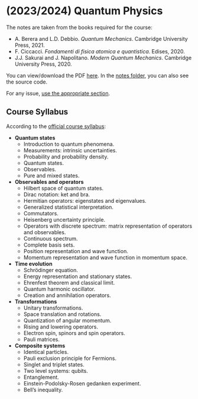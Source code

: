 # (2023/2024) Quantum Physics
The notes are taken from the books required for the course: 

- A. Berera and L.D. Debbio. _Quantum Mechanics_. Cambridge University Press, 2021.
- F. Ciccacci. _Fondamenti di fisica atomica e quantistica_. Edises, 2020.
- J.J. Sakurai and J. Napolitano. _Modern Quantum Mechanics_. Cambridge University Press, 2020.

You can view/download the PDF [here](notes/quantum-physics.pdf). In the [notes folder](notes/), you can also see the source code.

For any issue, [use the appropriate section](https://github.com/PoliMI-HPC-E-notes-projects-AndreVale69/HPC-E-PoliMI-university-notes/issues).

## Course Syllabus

According to the [official course syllabus](https://www11.ceda.polimi.it/schedaincarico/schedaincarico/controller/scheda_pubblica/SchedaPublic.do?&evn_default=evento&c_classe=811796&polij_device_category=DESKTOP&__pj0=0&__pj1=6f90ce131c2c4da935b47fc46d0f53c4):

- **Quantum states**
  - Introduction to quantum phenomena.
  - Measurements: intrinsic uncertainties.
  - Probability and probability density.
  - Quantum states.
  - Observables.
  - Pure and mixed states.
- **Observables and operators**
  - Hilbert space of quantum states.
  - Dirac notation: ket and bra.
  - Hermitian operators: eigenstates and eigenvalues.
  - Generalized statistical interpretation.
  - Commutators.
  - Heisenberg uncertainty principle.
  - Operators with discrete spectrum: matrix representation of operators and observables.
  - Continuous spectrum.
  - Complete basis sets.
  - Position representation and wave function.
  - Momentum representation and wave function in momentum space.
- **Time evolution**
  - Schrödinger equation.
  - Energy representation and stationary states.
  - Ehrenfest theorem and classical limit.
  - Quantum harmonic oscillator.
  - Creation and annihilation operators.
- **Transformations**
  - Unitary transformations.
  - Space translation and rotations.
  - Quantization of angular momentum.
  - Rising and lowering operators.
  - Electron spin, spinors and spin operators.
  - Pauli matrices.
- **Composite systems**
  - Identical particles.
  - Pauli exclusion principle for Fermions.
  - Singlet and triplet states.
  - Two level systems: qubits.
  - Entanglement.
  - Einstein-Podolsky-Rosen gedanken experiment.
  - Bell’s inequality.
